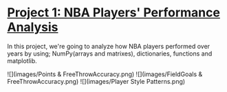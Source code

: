 # [Project 1: NBA Players' Performance Analysis](https://github.com/beneyup/Python-Portfolio-Projects/tree/master-branch)

In this project, we're going to analyze how NBA players performed over years
by using; NumPy(arrays and matrixes), dictionaries, functions and matplotlib.

![](images/Points & FreeThrowAccuracy.png)
![](images/FieldGoals & FreeThrowAccuracy.png)
![](images/Player Style Patterns.png)
